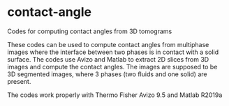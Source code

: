 # contact-angle
Codes for computing contact angles from 3D tomograms

These codes can be used to compute contact angles from multiphase images where the interface between two phases is in contact with a solid surface. The codes use Avizo and Matlab to extract 2D slices from 3D images and compute the contact angles. The images are supposed to be 3D segmented images, where 3 phases (two fluids and one solid) are present.

The codes work properly with Thermo Fisher Avizo 9.5 and Matlab R2019a
